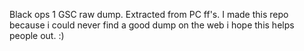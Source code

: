 Black ops 1 GSC raw dump.
Extracted from PC ff's.
I made this repo because i could never find a good dump on the web i hope this helps people out. :)
